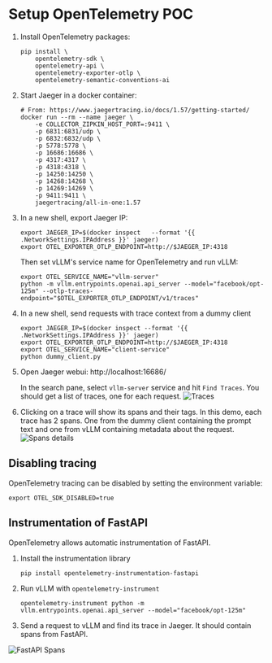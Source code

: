 # Setup OpenTelemetry POC

1. Install OpenTelemetry packages:
    ```
    pip install \
        opentelemetry-sdk \
        opentelemetry-api \
        opentelemetry-exporter-otlp \
        opentelemetry-semantic-conventions-ai
    ```

1. Start Jaeger in a docker container:
    ```
    # From: https://www.jaegertracing.io/docs/1.57/getting-started/
    docker run --rm --name jaeger \
        -e COLLECTOR_ZIPKIN_HOST_PORT=:9411 \
        -p 6831:6831/udp \
        -p 6832:6832/udp \
        -p 5778:5778 \
        -p 16686:16686 \
        -p 4317:4317 \
        -p 4318:4318 \
        -p 14250:14250 \
        -p 14268:14268 \
        -p 14269:14269 \
        -p 9411:9411 \
        jaegertracing/all-in-one:1.57
    ```

1. In a new shell, export Jaeger IP:
    ```
    export JAEGER_IP=$(docker inspect   --format '{{ .NetworkSettings.IPAddress }}' jaeger)
    export OTEL_EXPORTER_OTLP_ENDPOINT=http://$JAEGER_IP:4318
    ```
    Then set vLLM's service name for OpenTelemetry and run vLLM:
    ```
    export OTEL_SERVICE_NAME="vllm-server"
    python -m vllm.entrypoints.openai.api_server --model="facebook/opt-125m" --otlp-traces-endpoint="$OTEL_EXPORTER_OTLP_ENDPOINT/v1/traces"
    ```

1. In a new shell, send requests with trace context from a dummy client
    ```
    export JAEGER_IP=$(docker inspect --format '{{ .NetworkSettings.IPAddress }}' jaeger)
    export OTEL_EXPORTER_OTLP_ENDPOINT=http://$JAEGER_IP:4318
    export OTEL_SERVICE_NAME="client-service"
    python dummy_client.py
    ```

1. Open Jaeger webui: http://localhost:16686/

    In the search pane, select `vllm-server` service and hit `Find Traces`. You should get a list of traces, one for each request.
    ![Traces](https://i.imgur.com/GYHhFjo.png)

1. Clicking on a trace will show its spans and their tags. In this demo, each trace has 2 spans. One from the dummy client containing the prompt text and one from vLLM containing metadata about the request.
![Spans details](https://i.imgur.com/OPf6CBL.png)


## Disabling tracing
OpenTelemetry tracing can be disabled by setting the environment variable:
```
export OTEL_SDK_DISABLED=true
```

## Instrumentation of FastAPI
OpenTelemetry allows automatic instrumentation of FastAPI.
1. Install the instrumentation library
    ```
    pip install opentelemetry-instrumentation-fastapi
    ```

1. Run vLLM with `opentelemetry-instrument`
    ```
    opentelemetry-instrument python -m vllm.entrypoints.openai.api_server --model="facebook/opt-125m" 
    ```

1. Send a request to vLLM and find its trace in Jaeger. It should contain spans from FastAPI.

![FastAPI Spans](https://i.imgur.com/hywvoOJ.png)